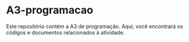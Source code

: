# A3-programacao
Este repositório contém a A3 de programação. Aqui, você encontrará os códigos e documentos relacionados à atividade.
